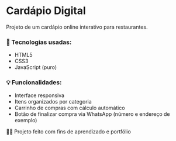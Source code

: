 # Cardápio Digital

Projeto de um cardápio online interativo para restaurantes.

### 🔧 Tecnologias usadas:
- HTML5
- CSS3
- JavaScript (puro)

### 💡 Funcionalidades:
- Interface responsiva
- Itens organizados por categoria
- Carrinho de compras com cálculo automático
- Botão de finalizar compra via WhatsApp (número e endereço de exemplo) 

👨‍💻 Projeto feito com fins de aprendizado e portfólio

